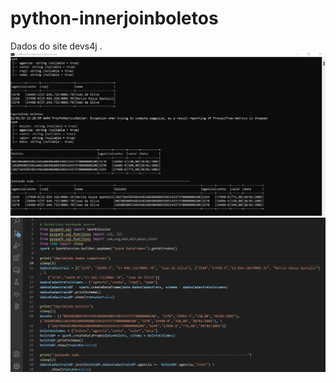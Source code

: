 # python-innerjoinboletos

Dados do site devs4j .
<img src="https://github.com/cerchiariluiza/pySpark-innerjoinboletos/blob/main/retorno.png">
<img src="https://github.com/cerchiariluiza/pySpark-innerjoinboletos/blob/main/fina.png">
